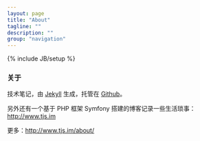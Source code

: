 ```yaml
---
layout: page
title: "About"
tagline: ""
description: ""
group: "navigation"
---
```

{% include JB/setup %}

### 关于

技术笔记，由 [Jekyll](http://jekyllrb.com/) 生成，托管在 [Github](https://github.com/)。

另外还有一个基于 PHP 框架 Symfony 搭建的博客记录一些生活琐事：<http://www.tjs.im>

更多：<http://www.tjs.im/about/>
